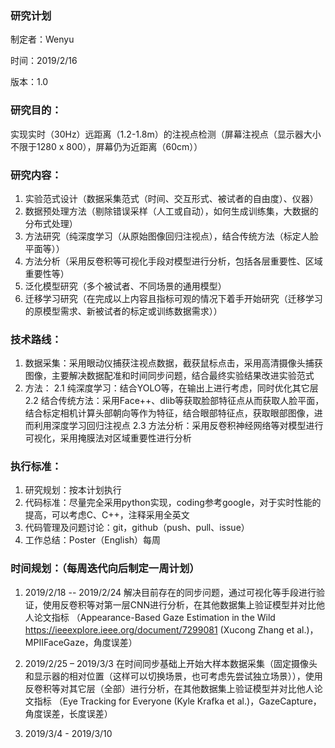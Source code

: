 ### 研究计划
制定者：Wenyu

时间：2019/2/16

版本：1.0

### 研究目的：
实现实时（30Hz）远距离（1.2-1.8m）的注视点检测（屏幕注视点（显示器大小不限于1280 x 800），屏幕仍为近距离（60cm））

### 研究内容：
1.	实验范式设计（数据采集范式（时间、交互形式、被试者的自由度）、仪器）
2.	数据预处理方法（剔除错误采样（人工或自动），如何生成训练集，大数据的分布式处理）
3.	方法研究（纯深度学习（从原始图像回归注视点），结合传统方法（标定人脸平面等））
4.	方法分析（采用反卷积等可视化手段对模型进行分析，包括各层重要性、区域重要性等）
5.	泛化模型研究（多个被试者、不同场景的通用模型）
6.	迁移学习研究（在完成以上内容且指标可观的情况下着手开始研究（迁移学习的原模型需求、新被试者的标定或训练数据需求））

### 技术路线：
1.	数据采集：采用眼动仪捕获注视点数据，截获鼠标点击，采用高清摄像头捕获图像，主要解决数据配准和时间同步问题，结合最终实验结果改进实验范式
2.	方法：
2.1	纯深度学习：结合YOLO等，在输出上进行考虑，同时优化其它层
2.2	结合传统方法：采用Face++、dlib等获取脸部特征点从而获取人脸平面，结合标定相机计算头部朝向等作为特征，结合眼部特征点，获取眼部图像，进而利用深度学习回归注视点
2.3	方法分析：采用反卷积神经网络等对模型进行可视化，采用掩膜法对区域重要性进行分析

### 执行标准：
1.	研究规划：按本计划执行
2.	代码标准：尽量完全采用python实现，coding参考google，对于实时性能的提高，可以考虑C、C++，注释采用全英文
3.	代码管理及问题讨论：git，github（push、pull、issue）
4.	工作总结：Poster（English）每周

### 时间规划：（每周迭代向后制定一周计划）
1. 2019/2/18 -- 2019/2/24 解决目前存在的同步问题，通过可视化等手段进行验证，使用反卷积等对第一层CNN进行分析，在其他数据集上验证模型并对比他人论文指标
（Appearance-Based Gaze Estimation in the Wild https://ieeexplore.ieee.org/document/7299081 (Xucong Zhang et al.)，MPIIFaceGaze，角度误差）

2. 2019/2/25 – 2019/3/3 在时间同步基础上开始大样本数据采集（固定摄像头和显示器的相对位置（这样可以切换场景，也可考虑先尝试独立场景）），使用反卷积等对其它层（全部）进行分析，在其他数据集上验证模型并对比他人论文指标
（Eye Tracking for Everyone (Kyle Krafka et al.)，GazeCapture，角度误差，长度误差）

3. 2019/3/4 - 2019/3/10 
